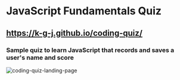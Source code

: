 # JavaScript Fundamentals Quiz 
## https://k-g-j.github.io/coding-quiz/ 
### Sample quiz to learn JavaScript that records and saves a user's name and score 
![coding-quiz-landing-page](https://user-images.githubusercontent.com/91970214/147893516-7315d174-affe-4773-8e5d-bc38910813a1.jpg)
